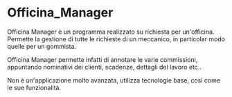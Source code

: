 # Officina_Manager

Officina Manager è un programma realizzato su richiesta per un'officina. Permette la gestione di tutte le richieste di un meccanico,
in particolar modo quelle per un gommista. 

Officina Manager permette infatti di annotare le varie commissioni, appuntando nominativi dei clienti, scadenze, dettagli del lavoro etc..

Non è un'applicazione molto avanzata, utilizza tecnologie base, così come le sue funzionalità.
